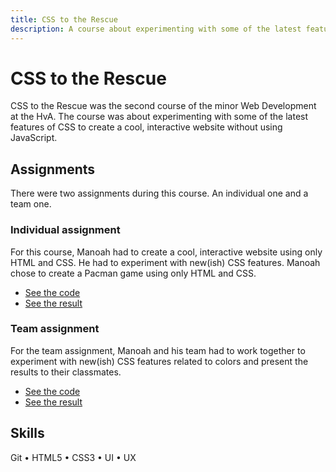 ```yaml
---
title: CSS to the Rescue
description: A course about experimenting with some of the latest features of CSS.
---
```


# CSS to the Rescue

CSS to the Rescue was the second course of the minor Web Development at the HvA. The course was about experimenting with some of the latest features of CSS to create a cool, interactive website without using JavaScript.

## Assignments

There were two assignments during this course. An individual one and a team one.

### Individual assignment

For this course, Manoah had to create a cool, interactive website using only HTML and CSS. He had to experiment with new(ish) CSS features. Manoah chose to create a Pacman game using only HTML and CSS.

- [See the code](https://github.com/mtdvlpr/CSSttR-assignment)
- [See the result](https://mtdvlpr.github.io/CSSttR-assignment/)

### Team assignment

For the team assignment, Manoah and his team had to work together to experiment with new(ish) CSS features related to colors and present the results to their classmates.

- [See the code](https://github.com/mtdvlpr/CSSttR-team-assignment)
- [See the result](https://mtdvlpr.github.io/CSSttR-team-assignment/manoah.html)

## Skills

Git • HTML5 • CSS3 • UI • UX
